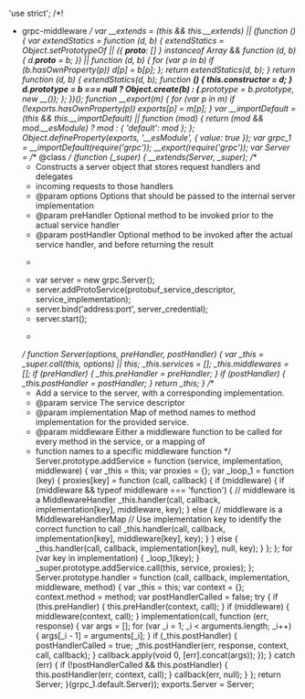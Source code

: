'use strict';
/*!
 * grpc-middleware
 */
var __extends = (this && this.__extends) || (function () {
  var extendStatics = function (d, b) {
    extendStatics = Object.setPrototypeOf ||
      ({ __proto__: [] } instanceof Array && function (d, b) { d.__proto__ = b; }) ||
      function (d, b) { for (var p in b) if (b.hasOwnProperty(p)) d[p] = b[p]; };
    return extendStatics(d, b);
  }
  return function (d, b) {
    extendStatics(d, b);
    function __() { this.constructor = d; }
    d.prototype = b === null ? Object.create(b) : (__.prototype = b.prototype, new __());
  };
})();
function __export(m) {
  for (var p in m) if (!exports.hasOwnProperty(p)) exports[p] = m[p];
}
var __importDefault = (this && this.__importDefault) || function (mod) {
  return (mod && mod.__esModule) ? mod : { 'default': mod };
};
Object.defineProperty(exports, '__esModule', { value: true });
var grpc_1 = __importDefault(require('grpc'));
__export(require('grpc'));
var Server = /** @class */ (function (_super) {
  __extends(Server, _super);
  /**
     * Constructs a server object that stores request handlers and delegates
     * incoming requests to those handlers
     * @param options Options that should be passed to the internal server implementation
     * @param preHandler Optional method to be invoked prior to the actual service handler
     * @param postHandler Optional method to be invoked after the actual service handler, and before returning the result
     * ```
     * var server = new grpc.Server();
     * server.addProtoService(protobuf_service_descriptor, service_implementation);
     * server.bind('address:port', server_credential);
     * server.start();
     * ```
     */
  function Server(options, preHandler, postHandler) {
    var _this = _super.call(this, options) || this;
    _this.services = [];
    _this.middlewares = [];
    if (preHandler) { _this.preHandler = preHandler; }
    if (postHandler) { _this.postHandler = postHandler; }
    return _this;
  }
  /**
     * Add a service to the server, with a corresponding implementation.
     * @param service The service descriptor
     * @param implementation Map of method names to method implementation for the provided service.
     * @param middleware Either a middleware function to be called for every method in the service, or a mapping of
     * function names to a specific middleware function
     */
  Server.prototype.addService = function (service, implementation, middleware) {
    var _this = this;
    var proxies = {};
    var _loop_1 = function (key) {
      proxies[key] = function (call, callback) {
        if (middleware) {
          if (middleware && typeof middleware === 'function') {
            // middleware is a MiddlewareHandler
            _this.handler(call, callback, implementation[key], middleware, key);
          } else {
            // middleware is a MiddlewareHandlerMap
            // Use implementation key to identify the correct function to call
            _this.handler(call, callback, implementation[key], middleware[key], key);
          }
        } else {
          _this.handler(call, callback, implementation[key], null, key);
        }
      };
    };
    for (var key in implementation) {
      _loop_1(key);
    }
    _super.prototype.addService.call(this, service, proxies);
  };
  Server.prototype.handler = function (call, callback, implementation, middleware, method) {
    var _this = this;
    var context = {};
    context.method = method;
    var postHandlerCalled = false;
    try {
      if (this.preHandler) {
        this.preHandler(context, call);
      }
      if (middleware) {
        middleware(context, call);
      }
      implementation(call, function (err, response) {
        var args = [];
        for (var _i = 1; _i < arguments.length; _i++) {
          args[_i - 1] = arguments[_i];
        }
        if (_this.postHandler) {
          postHandlerCalled = true;
          _this.postHandler(err, response, context, call, callback);
        }
        callback.apply(void 0, [err].concat(args));
      });
    } catch (err) {
      if (!postHandlerCalled && this.postHandler) {
        this.postHandler(err, context, call);
      }
      callback(err, null);
    }
  };
  return Server;
}(grpc_1.default.Server));
exports.Server = Server;
